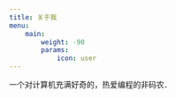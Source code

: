 ```yaml
---
title: 关于我
menu:
    main: 
        weight: -90
        params:
            icon: user
---
```

一个对计算机充满好奇的，热爱编程的非码农．
